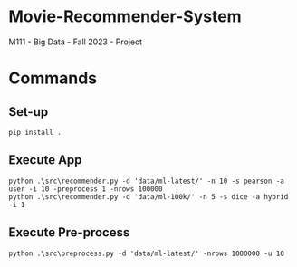 # Movie-Recommender-System
M111 - Big Data - Fall 2023 - Project


# Commands

## Set-up
```
pip install .
```

## Execute App
```
python .\src\recommender.py -d 'data/ml-latest/' -n 10 -s pearson -a user -i 10 -preprocess 1 -nrows 100000
python .\src\recommender.py -d 'data/ml-100k/' -n 5 -s dice -a hybrid -i 1
```

## Execute Pre-process
```
python .\src\preprocess.py -d 'data/ml-latest/' -nrows 1000000 -u 10
```
